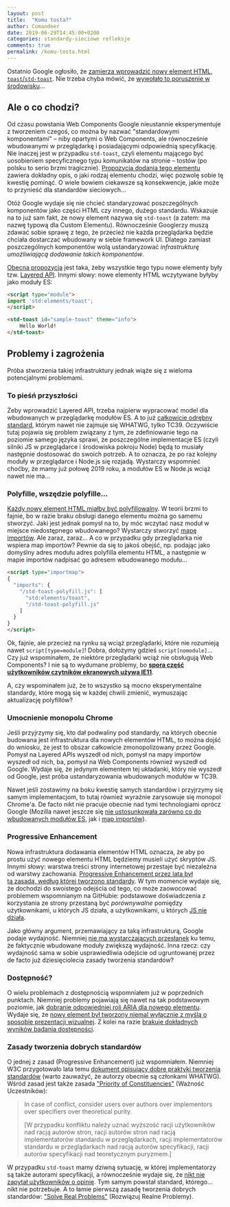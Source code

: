 ```yaml
---
layout: post
title:  "Komu tosta?"
author: Comandeer
date: 2019-06-29T14:45:00+0200
categories: standardy-sieciowe refleksje
comments: true
permalink: /komu-tosta.html
---
```


Ostatnio Google ogłosiło, że [zamierza wprowadzić nowy element HTML, `toast`/`std-toast`](https://groups.google.com/a/chromium.org/forum/#!msg/blink-dev/Gl7FIKM5IFw/tA70X9ZIBQAJ). Nie trzeba chyba mówić, że [wywołało to poruszenie w środowisku](https://adactio.com/journal/15357)…

## Ale o co chodzi?

Od czasu powstania Web Components Google nieustannie eksperymentuje z tworzeniem czegoś, co można by nazwać "standardowymi komponentami" – niby opartymi o Web Components, ale równocześnie wbudowanymi w przeglądarkę i posiadającymi odpowiednią specyfikację. Nie inaczej jest w przypadku `std-toast`, czyli elementu mającego być uosobieniem specyficznego typu komunikatów na stronie – tostów (po polsku to serio brzmi tragicznie). [Propozycja dodania tego elementu](https://github.com/jackbsteinberg/std-toast) zawiera dokładny opis, o jaki rodzaj elementu chodzi, więc pozwolę sobie tę kwestię pominąć. O wiele bowiem ciekawsze są konsekwencje, jakie może to przynieść dla standardów sieciowych…

Otóż Google wydaje się nie chcieć standaryzować poszczególnych komponentów jako części HTML czy innego, dużego standardu. Wskazuje na to już sam fakt, że nowy element nazywa się `std-toast` (a zatem: ma nazwę typową dla Custom Elementu). Równocześnie Googlerzy muszą zdawać sobie sprawę z tego, że przecież nie każda przeglądarka będzie chciała dostarczać wbudowany w siebie framework UI. Dlatego zamiast poszczególnych komponentów wolą ustandaryzować _infrastrukturę umożliwiającą dodawanie takich komponentów_.

[Obecna propozycja](https://github.com/whatwg/html/issues/4697) jest taka, żeby wszystkie tego typu nowe elementy były tzw. [Layered API](https://github.com/drufball/layered-apis). Innymi słowy: nowe elementy HTML wczytywane byłyby jako moduły ES:

```html
<script type="module">
import 'std:elements/toast';
</script>

<std-toast id="sample-toast" theme="info">
    Hello World!
</std-toast>
```



## Problemy i zagrożenia

Próba stworzenia takiej infrastruktury jednak wiąże się z wieloma potencjalnymi problemami.

### To pieśń przyszłości

Żeby wprowadzić Layered API, trzeba najpierw wypracować model dla wbudowanych w przeglądarkę modułów ES. A to już [całkowicie odrębny standard](https://github.com/tc39/proposal-javascript-standard-library), którym nawet nie zajmuje się WHATWG, tylko TC39. Oczywiście tutaj pojawia się problem związany z tym, że zdefiniowanie tego na poziomie samego języka sprawi, że poszczególne implementacje ES (czyli silniki JS w przeglądarce i środowiska pokroju Node) będą to musiały następnie dostosować do swoich potrzeb. A to oznacza, że po raz kolejny moduły w przeglądarce i Node.js się rozjadą. Wystarczy wspomnieć choćby, że mamy już połowę 2019 roku, a modułów ES w Node.js wciąż nawet nie ma…

### Polyfille, wszędzie polyfille…

[Każdy nowy element HTML miałby być polyfillowalny](https://github.com/whatwg/html/issues/4696). W teorii brzmi to fajnie, bo w razie braku obsługi danego elementu można go samemu stworzyć. Jaki jest jednak pomysł na to, by móc wczytać nasz moduł w miejsce niedostępnego wbudowanego? Wystarczy stworzyć [mapę importów](https://github.com/WICG/import-maps#for-built-in-modules-in-module-import-map-supporting-browsers). Ale zaraz, zaraz… A co w przypadku gdy przeglądarka nie wspiera map importów? Pewnie da się to jakoś obejść, np. podając jako domyślny adres modułu adres polyfilla elementu HTML, a następnie w mapie importów nadpisać go adresem wbudowanego modułu…

```html
<script type="importmap">
{
  "imports": {
    "/std-toast-polyfill.js": [
      "std:elements/toast",
      "/std-toast-polyfill.js"
    ]
  }
}
</script>
```

Ok, fajnie, ale przecież na rynku są wciąż przeglądarki, które nie rozumieją nawet `script[type=module]`! Dobra, dołożymy gdzieś `script[nomodule]`… Czy już wspominałem, że niektóre przeglądarki wciąż nie obsługują Web Components? I nie są to wydumane problemy, bo [**spora część użytkowników czytników ekranowych używa IE11**](https://webaim.org/projects/screenreadersurvey7/#browsercombos).

A, czy wspominałem już, że to wszystko są mocno eksperymentalne standardy, które mogą się w każdej chwili zmienić, wymuszając aktualizację polyfillów?

### Umocnienie monopolu Chrome

Jeśli przyjrzymy się, kto dał podwaliny pod standardy, na których obecnie budowana jest infrastruktura dla nowych elementów HTML, to można dojść do wniosku, że jest to obszar całkowicie zmonopolizowany przez Google. Pomysł na Layered APIs wyszedł od nich, pomysł na mapy importów wyszedł od nich, ba, pomysł na Web Components również wyszedł od Google. Wydaje się, że jedynym elementem tej układanki, który nie wyszedł od Google, jest próba ustandaryzowania wbudowanych modułów w TC39.

Nawet jeśli zostawimy na boku kwestię samych standardów i przyjrzymy się samym implementacjom, to tutaj również wyraźnie zarysowuje się monopol Chrome'a. De facto nikt nie pracuje obecnie nad tymi technologiami oprócz Google (Mozilla nawet jeszcze się [nie ustosunkowała zarówno co do wbudowanych modułów ES](https://github.com/mozilla/standards-positions/issues/147), jak i [map importów](https://github.com/mozilla/standards-positions/issues/146)).

### Progressive Enhancement

Nowa infrastruktura dodawania elementów HTML oznacza, że aby po prostu użyć nowego elementu HTML będziemy musieli użyć skryptów JS. Innymi słowy: warstwa treści strony internetowej przestaje być niezależna od warstwy zachowania. [Progressive Enhancement przez lata był tą zasadą, według której tworzono standardy](https://github.com/w3c/csswg-drafts/issues/3778#issuecomment-478291654). W tym momencie wydaje się, że dochodzi do swoistego odejścia od tego, co może zaowocować problemem wspomnianym na GitHubie: podstawowe doświadczenia z korzystania ze strony przestaną być _porównywalne_ pomiędzy użytkownikami, u których JS działa, a użytkownikami, u których [JS nie działa](https://kryogenix.org/code/browser/everyonehasjs.html).

Jako główny argument, przemawiający za taką infrastrukturą, Google podaje wydajność. Niemniej [nie ma wystarczających przesłanek](https://github.com/whatwg/html/issues/4697#issuecomment-506644355) ku temu, że faktycznie wbudowane moduły zwiększą wydajność. Inna rzecz: czy wydajność sama w sobie usprawiedliwia odejście od ugruntowanej przez de facto już dziesięciolecia zasady tworzenia standardów?

### Dostępność?

O wielu problemach z dostępnością wspomniałem już w poprzednich punktach. Niemniej problemy pojawiają się nawet na tak podstawowym poziomie, jak [dobranie odpowiedniej roli ARIA dla nowego elementu](https://github.com/jackbsteinberg/std-toast/issues/25). Wydaje się, że [nowy element był tworzony niemal wyłącznie z myślą o sposobie prezentacji wizualnej](https://github.com/jackbsteinberg/std-toast/tree/84bb6eadac5001da031ec1a228ab467221d3e35c/study-group). Z kolei na razie [brakuje dokładnych wyników badania dostępności](https://github.com/jackbsteinberg/std-toast/issues/25#issuecomment-505421273).

### Zasady tworzenia dobrych standardów

O jednej z zasad (Progressive Enhancement) już wspomniałem. Niemniej W3C przygotowało lata temu [dokument opisujący dobre praktyki tworzenia standardów](https://www.w3.org/TR/html-design-principles/) (warto zauważyć, że autorzy obecnie są członkami WHATWG). Wśród zasad jest także zasada ["Priority of Constituencies"](https://www.w3.org/TR/html-design-principles/#priority-of-constituencies) (Ważność Uczestników):

> In case of conflict, consider users over authors over implementors over specifiers over theoretical purity.
>
> [W przypadku konfliktu należy uznać wyższość racji użytkowników nad racją autorów stron, racji autorów stron nad racją implementatorów standardu w przeglądarkach, racji implementatorów standardu w przeglądarkach nad racją autorów specyfikacji, racji autorów specyfikacji nad teoretycznym puryzmem.]

W przypadku `std-toast` mamy dziwną sytuację, w której implementatorzy są także autorami specyfikacji, a równocześnie wydaje się, że [nikt nie zapytał użytkowników o opinię](http://adrianroselli.com/2019/06/scraping-burned-toast.html). Tym samym powstał standard, którego… nikt nie potrzebuje. A to łamie pierwszą zasadę tworzenia dobrych standardów: ["Solve Real Problems"](https://www.w3.org/TR/html-design-principles/#solve-real-problems) (Rozwiązuj Realne Problemy).

